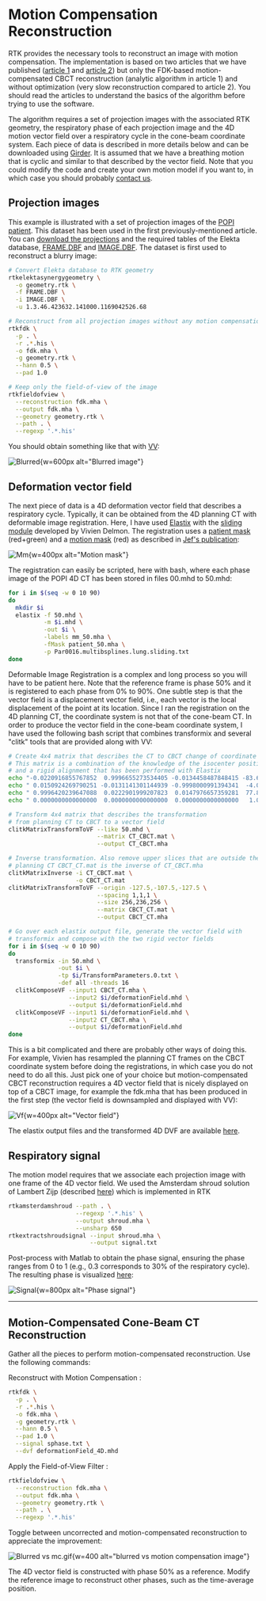 # Motion Compensation Reconstruction

RTK provides the necessary tools to reconstruct an image with motion compensation. The implementation is based on two articles that we have published ([article 1](https://hal.archives-ouvertes.fr/hal-00443440) and [article 2](https://hal.archives-ouvertes.fr/hal-01967313)) but only the FDK-based motion-compensated CBCT reconstruction (analytic algorithm in article 1) and without optimization (very slow reconstruction compared to article 2). You should read the articles to understand the basics of the algorithm before trying to use the software.

The algorithm requires a set of projection images with the associated RTK geometry, the respiratory phase of each projection image and the 4D motion vector field over a respiratory cycle in the cone-beam coordinate system. Each piece of data is described in more details below and can be downloaded using [Girder](https://data.kitware.com/#collection/5a7706878d777f0649e04776). It is assumed that we have a breathing motion that is cyclic and similar to that described by the vector field. Note that you could modify the code and create your own motion model if you want to, in which case you should probably [contact us](http://www.openrtk.org/RTK/project/contactus.html).

## Projection images

This example is illustrated with a set of projection images of the [POPI patient](http://www.creatis.insa-lyon.fr/rio/popi-model_original_page). This dataset has been used in the first previously-mentioned article. You can [download the projections](https://data.kitware.com/api/v1/item/5be99af88d777f2179a2e144/download) and the required tables of the Elekta database, [FRAME.DBF](https://data.kitware.com/api/v1/item/5be99a068d777f2179a2cf4f/download) and [IMAGE.DBF](https://data.kitware.com/api/v1/item/5be99a078d777f2179a2cf65/download). The dataset is first used to reconstruct a blurry image:

```bash
# Convert Elekta database to RTK geometry
rtkelektasynergygeometry \
  -o geometry.rtk \
  -f FRAME.DBF \
  -i IMAGE.DBF \
  -u 1.3.46.423632.141000.1169042526.68

# Reconstruct from all projection images without any motion compensation
rtkfdk \
  -p . \
  -r .*.his \
  -o fdk.mha \
  -g geometry.rtk \
  --hann 0.5 \
  --pad 1.0

# Keep only the field-of-view of the image
rtkfieldofview \
  --reconstruction fdk.mha \
  --output fdk.mha \
  --geometry geometry.rtk \
  --path . \
  --regexp '.*.his'
```

You should obtain something like that with [VV](http://vv.creatis.insa-lyon.fr/):

![Blurred](Blurred.jpg){w=600px alt="Blurred image"}

## Deformation vector field

The next piece of data is a 4D deformation vector field that describes a respiratory cycle. Typically, it can be obtained from the 4D planning CT with deformable image registration. Here, I have used [Elastix](http://elastix.lumc.nl/) with the [sliding module](http://elastix.lumc.nl/modelzoo/par0016) developed by Vivien Delmon. The registration uses a [patient mask](https://data.kitware.com/api/v1/item/5be99a408d777f2179a2dde8/download) (red+green) and a [motion mask](https://data.kitware.com/api/v1/item/5be99a088d777f2179a2cf6f/download) (red) as described in [Jef's publication](http://www.creatis.insa-lyon.fr/site/fr/publications/VAND-12):

![Mm](MotionMask.jpg){w=400px alt="Motion mask"}

The registration can easily be scripted, here with bash, where each phase image of the POPI 4D CT has been stored in files 00.mhd to 50.mhd:

```bash
for i in $(seq -w 0 10 90)
do
  mkdir $i
  elastix -f 50.mhd \
          -m $i.mhd \
          -out $i \
          -labels mm_50.mha \
          -fMask patient_50.mha \
          -p Par0016.multibsplines.lung.sliding.txt
done
```

Deformable Image Registration is a complex and long process so you will have to be patient here. Note that the reference frame is phase 50% and it is registered to each phase from 0% to 90%. One subtle step is that the vector field is a displacement vector field, i.e., each vector is the local displacement of the point at its location. Since I ran the registration on the 4D planning CT, the coordinate system is not that of the cone-beam CT. In order to produce the vector field in the cone-beam coordinate system, I have used the following bash script that combines transformix and several "clitk" tools that are provided along with VV:

```bash
# Create 4x4 matrix that describes the CT to CBCT change of coordinate system.
# This matrix is a combination of the knowledge of the isocenter position / axes orientation
# and a rigid alignment that has been performed with Elastix
echo "-0.0220916855767852  0.9996655273534405 -0.0134458487848415 -83.6625731437426197"  >CT_CBCT.mat
echo " 0.0150924269790251 -0.0131141301144939 -0.9998000991394341  -4.0763571826687057" >>CT_CBCT.mat
echo " 0.9996420239647088  0.0222901999207823  0.0147976657359281  77.8903364738220034" >>CT_CBCT.mat
echo " 0.0000000000000000  0.0000000000000000  0.0000000000000000   1.0000000000000000" >>CT_CBCT.mat

# Transform 4x4 matrix that describes the transformation
# from planning CT to CBCT to a vector field
clitkMatrixTransformToVF --like 50.mhd \
                         --matrix CT_CBCT.mat \
                         --output CT_CBCT.mha

# Inverse transformation. Also remove upper slices that are outside the
# planning CT CBCT_CT.mat is the inverse of CT_CBCT.mha
clitkMatrixInverse -i CT_CBCT.mat \
                   -o CBCT_CT.mat
clitkMatrixTransformToVF --origin -127.5,-107.5,-127.5 \
                         --spacing 1,1,1 \
                         --size 256,236,256 \
                         --matrix CBCT_CT.mat \
                         --output CBCT_CT.mha

# Go over each elastix output file, generate the vector field with
# transformix and compose with the two rigid vector fields
for i in $(seq -w 0 10 90)
do
  transformix -in 50.mhd \
              -out $i \
              -tp $i/TransformParameters.0.txt \
              -def all -threads 16
  clitkComposeVF --input1 CBCT_CT.mha \
                 --input2 $i/deformationField.mhd \
                 --output $i/deformationField.mhd
  clitkComposeVF --input1 $i/deformationField.mhd \
                 --input2 CT_CBCT.mha \
                 --output $i/deformationField.mhd
done
```

This is a bit complicated and there are probably other ways of doing this. For example, Vivien has resampled the planning CT frames on the CBCT coordinate system before doing the registrations, in which case you do not need to do all this. Just pick one of your choice but motion-compensated CBCT reconstruction requires a 4D vector field that is nicely displayed on top of a CBCT image, for example the fdk.mha that has been produced in the first step (the vector field is downsampled and displayed with VV):

![Vf](VectorField.gif){w=400px alt="Vector field"}

The elastix output files and the transformed 4D DVF are available [here](https://data.kitware.com/api/v1/item/5be99a058d777f2179a2cf42/download).

## Respiratory signal

The motion model requires that we associate each projection image with one frame of the 4D vector field. We used the Amsterdam shroud solution of Lambert Zijp (described [here](http://www.creatis.insa-lyon.fr/site/fr/publications/RIT-12a)) which is implemented in RTK

```bash
rtkamsterdamshroud --path . \
                   --regexp '.*.his' \
                   --output shroud.mha \
                   --unsharp 650
rtkextractshroudsignal --input shroud.mha \
                       --output signal.txt
```

Post-process with Matlab to obtain the phase signal, ensuring the phase ranges from 0 to 1 (e.g., 0.3 corresponds to 30% of the respiratory cycle). The resulting phase is visualized [here](https://data.kitware.com/api/v1/item/5be99af98d777f2179a2e160/download):

![Signal](Signal.jpg){w=800px alt="Phase signal"}

---

## Motion-Compensated Cone-Beam CT Reconstruction

Gather all the pieces to perform motion-compensated reconstruction. Use the following commands:

Reconstruct with Motion Compensation :
```bash
rtkfdk \
  -p . \
  -r .*.his \
  -o fdk.mha \
  -g geometry.rtk \
  --hann 0.5 \
  --pad 1.0 \
  --signal sphase.txt \
  --dvf deformationField_4D.mhd
```

Apply the Field-of-View Filter :
```bash
rtkfieldofview \
  --reconstruction fdk.mha \
  --output fdk.mha \
  --geometry geometry.rtk \
  --path . \
  --regexp '.*.his'
```

Toggle between uncorrected and motion-compensated reconstruction to appreciate the improvement:

![Blurred vs mc.gif](Blurred_vs_mc.gif){w=400 alt="blurred vs motion compensation image"}

The 4D vector field is constructed with phase 50% as a reference. Modify the reference image to reconstruct other phases, such as the time-average position.